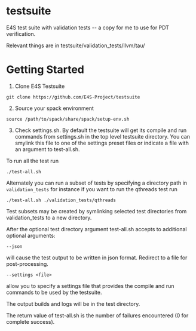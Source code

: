 # testsuite
E4S test suite with validation tests -- a copy for me to use for PDT verification.

Relevant things are in testsuite/validation_tests/llvm/tau/

# Getting Started

1. Clone E4S Testsuite

```
git clone https://github.com/E4S-Project/testsuite
```

2. Source your spack environment

```
source /path/to/spack/share/spack/setup-env.sh
```

3. Check settings.sh. By default the testsuite will get its compile and run commands from settings.sh in the top level testsuite directory. You can smylink this file to one of the settings preset files or indicate a file with an argument to test-all.sh.


To run all the test run 

```
./test-all.sh
```

Alternately you can run a subset of tests by specifying a directory path in `validation_tests` for instance if you want to run the qthreads test run

```
./test-all.sh ./validation_tests/qthreads
```

Test subsets may be created by symlinking selected test directories from validation_tests to a new directory.

After the optional test directory argument test-all.sh accepts to additional optional arguments:
```
--json
```
will cause the test output to be written in json format. Redirect to a file for post-processing.


```
--settings <file>
```
allow you to specify a settings file that provides the compile and run commands to be used by the testsuite.

The output builds and logs will be in the test directory.

The return value of test-all.sh is the number of failures encountered (0 for complete success).

